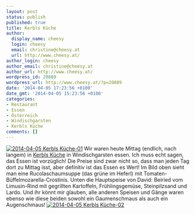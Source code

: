 ```yaml
---
layout: post
status: publish
published: true
title: Kerbls Küche
author:
  display_name: cheesy
  login: cheesy
  email: christine@cheesy.at
  url: http://www.cheesy.at/
author_login: cheesy
author_email: christine@cheesy.at
author_url: http://www.cheesy.at/
wordpress_id: 20889
wordpress_url: http://www.cheesy.at/?p=20889
date: '2014-04-05 17:23:56 +0100'
date_gmt: '2014-04-05 15:23:56 +0100'
categories:
- Restaurant
- Essen
- Österreich
- Windischgarsten
- Kerbls Küche
comments: []
---
```

[![](http://www.cheesy.at/wp-content/uploads/2014-04-05-Kerbls-Küche-01.jpg "2014-04-05 Kerbls Küche-01")](http://www.cheesy.at/wp-content/uploads/2014-04-05-Kerbls-Küche-01.jpg)
Wir waren heute Mittag (endlich, nach langem) in [Kerbls Küche](http://kerbls-kueche.at/) in Windischgarsten essen. Ich muss echt sagen, das Essen ist vorzüglich! Die Preise sind zwar nicht so, dass man jeden Tag dort zu Mittag isst, aber definitiv ist das Essen es Wert! Im Bild oben sieht man eine Rucolaschaumsuppe (das grüne im Heferl) mit Tomaten-Büffelmozarella-Crostinis.
Unten die Hauptspeise von David: Beiried vom Limusin-Rind mit gegrillten Kartoffeln, Frühlingsgemüse, Steinpilzsand und Lardo.
Und ihr könnt mir glauben, alle anderen Speisen und Gänge waren ebenso wie diese beiden sowohl ein Gaumenschmaus als auch ein Augenschmaus!
[![](http://www.cheesy.at/wp-content/uploads/2014-04-05-Kerbls-Küche-02.jpg "2014-04-05 Kerbls Küche-02")](http://www.cheesy.at/wp-content/uploads/2014-04-05-Kerbls-Küche-02.jpg)
